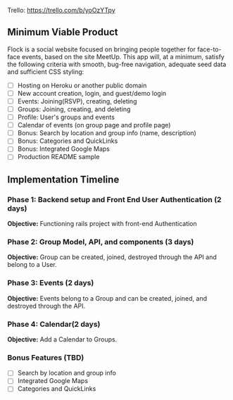 Trello: https://trello.com/b/yoOzYTpy

## Minimum Viable Product

Flock is a social website focused on bringing people together for face-to-face events, based on the site MeetUp. This app will, at a minimum, satisfy the following criteria with smooth, bug-free navigation, adequate seed data and sufficient CSS styling:

 - [ ] Hosting on Heroku or another public domain
 - [ ] New account creation, login, and guest/demo login
 - [ ] Events: Joining(RSVP), creating, deleting
 - [ ] Groups: Joining, creating, and deleting
 - [ ] Profile: User's groups and events
 - [ ] Calendar of events (on group page and profile page)
 - [ ] Bonus: Search by location and group info (name, description)
 - [ ] Bonus: Categories and QuickLinks
 - [ ] Bonus: Integrated Google Maps
 - [ ] Production README sample

## Implementation Timeline

### Phase 1: Backend setup and Front End User Authentication (2 days)

**Objective:** Functioning rails project with front-end Authentication

### Phase 2: Group Model, API, and components (3 days)

**Objective:** Group can be created, joined, destroyed through the API and belong to a User.

### Phase 3: Events (2 days)

**Objective:** Events belong to a Group and can be created, joined, and destroyed through the API.

### Phase 4: Calendar(2 days)

**Objective:** Add a Calendar to Groups.


### Bonus Features (TBD)
  - [ ] Search by location and group info
  - [ ] Integrated Google Maps
  - [ ] Categories and QuickLinks
